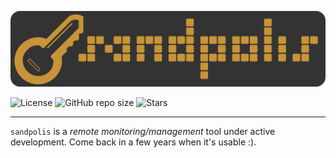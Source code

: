 <p align="center">
	<img src="https://raw.githubusercontent.com/fossable/sandpolis/master/.github/images/sandpolis-256.png" />
</p>

![License](https://img.shields.io/github/license/fossable/sandpolis)
![GitHub repo size](https://img.shields.io/github/repo-size/fossable/sandpolis)
![Stars](https://img.shields.io/github/stars/fossable/sandpolis?style=social)
<hr>

`sandpolis` is a _remote monitoring/management_ tool under active development. Come
back in a few years when it's usable :).
